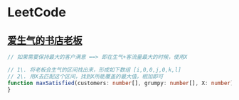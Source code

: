 # LeetCode

## [爱生气的书店老板](https://leetcode-cn.com/problems/grumpy-bookstore-owner/)

```typescript
// 如果需要保持最大的客户满意 ==> 即在生气+客流量最大的时候，使用X

// 1\. 将老板会生气的区间找出来，形成如下数组 [i,0,0,j,0,k,l]
// 2\. 用X去匹配这个区间，找到X所能覆盖的最大值，相加即可
function maxSatisfied(customers: number[], grumpy: number[], X: number): number {
}
```
